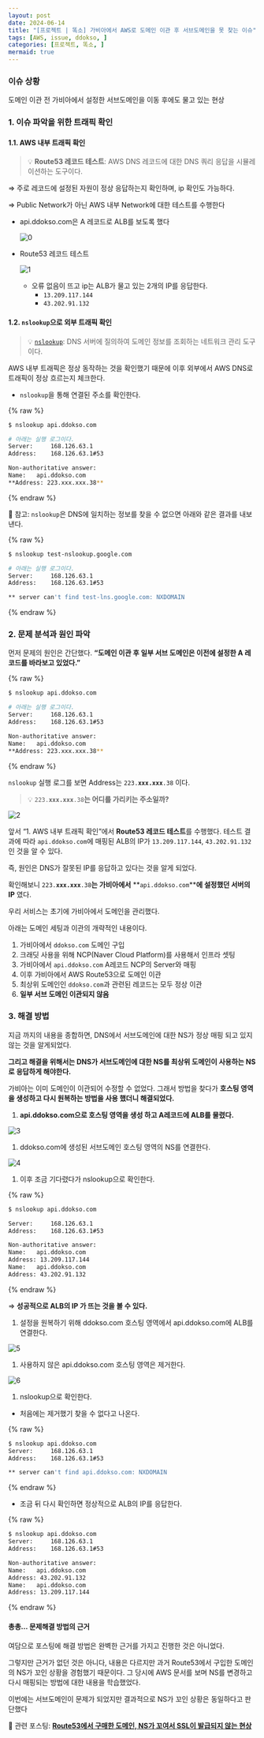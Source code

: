 ```yaml
---
layout: post
date: 2024-06-14
title: "[프로젝트 | 똑소] 가비아에서 AWS로 도메인 이관 후 서브도메인을 못 찾는 이슈"
tags: [AWS, issue, ddokso, ]
categories: [프로젝트, 똑소, ]
mermaid: true
---
```




### 이슈 상황


도메인 이관 전 가비아에서 설정한 서브도메인을 이동 후에도 물고 있는 현상



### 1. 이슈 파악을 위한 트래픽 확인



#### 1.1. AWS 내부 트래픽 확인


> 💡 **Route53 레코드 테스트**: AWS DNS 레코드에 대한 DNS 쿼리 응답을 시뮬레이션하는 도구이다.


⇒ 주로 레코드에 설정된 자원이 정상 응답하는지 확인하며, ip 확인도 가능하다.


⇒ Public Network가 아닌 AWS 내부 Network에 대한 테스트를 수행한다

- api.ddokso.com은 A 레코드로 ALB를 보도록 했다

	![0](/assets/img/2024-06-14-프로젝트--똑소-가비아에서-AWS로-도메인-이관-후-서브도메인을-못-찾는-이슈.md/0.png)

- Route53 레코드 테스트

	![1](/assets/img/2024-06-14-프로젝트--똑소-가비아에서-AWS로-도메인-이관-후-서브도메인을-못-찾는-이슈.md/1.png)

	- 오류 없음이 뜨고 ip는 ALB가 물고 있는 2개의 IP를 응답한다.
		- `13.209.117.144`
		- `43.202.91.132`


#### 1.2. `nslookup`으로 외부 트래픽 확인


> 💡 [`nslookup`](https://ko.wikipedia.org/wiki/Nslookup): DNS 서버에 질의하여 도메인 정보를 조회하는 네트워크 관리 도구이다.


AWS 내부 트래픽은 정상 동작하는 것을 확인했기 때문에 이후 외부에서 AWS DNS로 트래픽이 정상 흐르는지 체크한다.

- `nslookup`을 통해 연결된 주소를 확인한다.


{% raw %}
```bash
$ nslookup api.ddokso.com

# 아래는 실행 로그이다.
Server:		168.126.63.1
Address:	168.126.63.1#53

Non-authoritative answer:
Name:	api.ddokso.com
**Address: 223.xxx.xxx.38**
```
{% endraw %}



📌 참고: `nslookup`은 DNS에 일치하는 정보를 찾을 수 없으면 아래와 같은 결과를 내보낸다.



{% raw %}
```bash
$ nslookup test-nslookup.google.com

# 아래는 실행 로그이다.
Server:		168.126.63.1
Address:	168.126.63.1#53

** server can't find test-lns.google.com: NXDOMAIN
```
{% endraw %}




### 2. 문제 분석과 원인 파악


먼저 문제의 원인은 간단했다. **“도메인 이관 후 일부 서브 도메인은 이전에 설정한 A 레코드를 바라보고 있었다.”**



{% raw %}
```bash
$ nslookup api.ddokso.com

# 아래는 실행 로그이다.
Server:		168.126.63.1
Address:	168.126.63.1#53

Non-authoritative answer:
Name:	api.ddokso.com
**Address: 223.xxx.xxx.38**
```
{% endraw %}



`nslookup` 실행 로그를 보면 Address는 `223.`**`xxx.xxx`**`.38` 이다.


> 💡 `223.`**`xxx.xxx`**`.38`**는 어디를 가리키는 주소일까?**


![2](/assets/img/2024-06-14-프로젝트--똑소-가비아에서-AWS로-도메인-이관-후-서브도메인을-못-찾는-이슈.md/2.png)


앞서 “1. AWS 내부 트래픽 확인”에서 **Route53 레코드 테스트**를 수행했다. 테스트 결과에 따라 `api.ddokso.com`에 매핑된 ALB의 IP가 `13.209.117.144`, `43.202.91.132`인 것을 알 수 있다. 


즉, 원인은 DNS가 잘못된 IP를 응답하고 있다는 것을 알게 되었다.


확인해보니 `223.`**`xxx.xxx`**`.38`**는 가비아에서** **`api.ddokso.com`****에 설정했던 서버의 IP** 였다.


우리 서비스는 초기에 가비아에서 도메인을 관리했다. 


아래는 도메인 세팅과 이관의 개략적인 내용이다.

1. 가비아에서 `ddokso.com` 도메인 구입
2. 크래딧 사용을 위해 NCP(Naver Cloud Platform)를 사용해서 인프라 셋팅
3. 가비아에서 `api.ddokso.com` A레코드 NCP의 Server와 매핑
4. 이후 가비아에서 AWS Route53으로 도메인 이관
5. 최상위 도메인인 `ddokso.com`과 관련된 레코드는 모두 정상 이관
6. **일부 서브 도메인 이관되지 않음**


### 3. 해결 방법


지금 까지의 내용을 종합하면, DNS에서 서브도메인에 대한 NS가 정상 매핑 되고 있지 않는 것을 알게되었다. 


**그리고 해결을 위해서는 DNS가 서브도메인에 대한 NS를 최상위 도메인이 사용하는 NS로 응답하게 해야한다.**


가비아는 이미 도메인이 이관되어 수정할 수 없었다.
그래서 방법을 찾다가 **호스팅 영역을 생성하고 다시 원복하는 방법을 사용 했더니 해결되었다.**

1. **api.ddokso.com으로 호스팅 영역을 생성 하고 A레코드에 ALB를 물렸다.**

![3](/assets/img/2024-06-14-프로젝트--똑소-가비아에서-AWS로-도메인-이관-후-서브도메인을-못-찾는-이슈.md/3.png)

1. ddokso.com에 생성된 서브도메인 호스팅 영역의 NS를 연결한다.

![4](/assets/img/2024-06-14-프로젝트--똑소-가비아에서-AWS로-도메인-이관-후-서브도메인을-못-찾는-이슈.md/4.png)

1. 이후 조금 기다렸다가 nslookup으로 확인한다.


{% raw %}
```bash
$ nslookup api.ddokso.com

Server:		168.126.63.1
Address:	168.126.63.1#53

Non-authoritative answer:
Name:	api.ddokso.com
Address: 13.209.117.144
Name:	api.ddokso.com
Address: 43.202.91.132
```
{% endraw %}



⇒ **성공적으로 ALB의 IP 가 뜨는 것을 볼 수 있다.**

1. 설정을 원복하기 위해 ddokso.com 호스팅 영역에서 api.ddokso.com에 ALB를 연결한다.

![5](/assets/img/2024-06-14-프로젝트--똑소-가비아에서-AWS로-도메인-이관-후-서브도메인을-못-찾는-이슈.md/5.png)

1. 사용하지 않은 api.ddokso.com 호스팅 영역은 제거한다.

![6](/assets/img/2024-06-14-프로젝트--똑소-가비아에서-AWS로-도메인-이관-후-서브도메인을-못-찾는-이슈.md/6.png)

1. nslookup으로 확인한다.
- 처음에는 제거했기 찾을 수 없다고 나온다.


{% raw %}
```bash
$ nslookup api.ddokso.com
Server:		168.126.63.1
Address:	168.126.63.1#53

** server can't find api.ddokso.com: NXDOMAIN
```
{% endraw %}


- 조금 뒤 다시 확인하면 정상적으로 ALB의 IP를 응답한다.


{% raw %}
```bash
$ nslookup api.ddokso.com
Server:		168.126.63.1
Address:	168.126.63.1#53

Non-authoritative answer:
Name:	api.ddokso.com
Address: 43.202.91.132
Name:	api.ddokso.com
Address: 13.209.117.144
```
{% endraw %}




#### 총총… 문제해결 방법의 근거 


여담으로 포스팅에 해결 방법은 완벽한 근거를 가지고 진행한 것은 아니었다.


그렇지만 근거가 없던 것은 아니다, 내용은 다르지만 과거 Route53에서 구입한 도메인의 NS가 꼬인 상황을 경험했기 때문이다. 그 당시에 AWS 문서를 보며 NS를 변경하고 다시 매핑되는 방법에 대한 내용을 학습했었다.


이번에는 서브도메인이 문제가 되었지만 결과적으로 NS가 꼬인 상황은 동일하다고 판단했다


📌 관련 포스팅: [**Route53에서 구매한 도메인, NS가 꼬여서 SSL이 발급되지 않는 현상**](https://dbwogus94.github.io/posts/Route53%EC%97%90%EC%84%9C-%EA%B5%AC%EB%A7%A4%ED%95%9C-%EB%8F%84%EB%A9%94%EC%9D%B8,-NS%EA%B0%80-%EA%BC%AC%EC%97%AC%EC%84%9C-SSL%EC%9D%B4-%EB%B0%9C%EA%B8%89%EB%90%98%EC%A7%80-%EC%95%8A%EB%8A%94-%ED%98%84%EC%83%81/)

